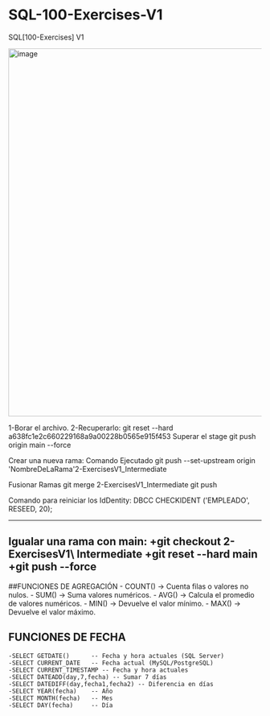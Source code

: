 # SQL-100-Exercises-V1
SQL[100-Exercises] V1

<img width="1360" height="731" alt="image" src="https://github.com/user-attachments/assets/78d69186-ae5e-4dfb-a137-a0a4bca408de" />



1-Borar el archivo.
2-Recuperarlo:
git reset --hard a638fc1e2c660229168a9a00228b0565e915f453
Superar el stage
git push origin main --force

Crear una nueva rama:
Comando Ejecutado git push --set-upstream origin 'NombreDeLaRama'2-ExercisesV1_Intermediate

Fusionar Ramas
git merge 2-ExercisesV1_Intermediate
git push

Comando para reiniciar los IdDentity:
DBCC CHECKIDENT ('EMPLEADO', RESEED, 20);


-----------
Igualar una rama con main:
+git checkout 2-ExercisesV1\ Intermediate
+git reset --hard main
+git push --force
------------

##FUNCIONES DE AGREGACIÓN
    - COUNT() → Cuenta filas o valores no nulos.
    - SUM() → Suma valores numéricos.
    - AVG() → Calcula el promedio de valores numéricos.
    - MIN() → Devuelve el valor mínimo.
    - MAX() → Devuelve el valor máximo.
    
## FUNCIONES DE FECHA
    -SELECT GETDATE()      -- Fecha y hora actuales (SQL Server)
    -SELECT CURRENT_DATE   -- Fecha actual (MySQL/PostgreSQL)
    -SELECT CURRENT_TIMESTAMP -- Fecha y hora actuales
    -SELECT DATEADD(day,7,fecha) -- Sumar 7 días
    -SELECT DATEDIFF(day,fecha1,fecha2) -- Diferencia en días
    -SELECT YEAR(fecha)    -- Año
    -SELECT MONTH(fecha)   -- Mes
    -SELECT DAY(fecha)     -- Día
